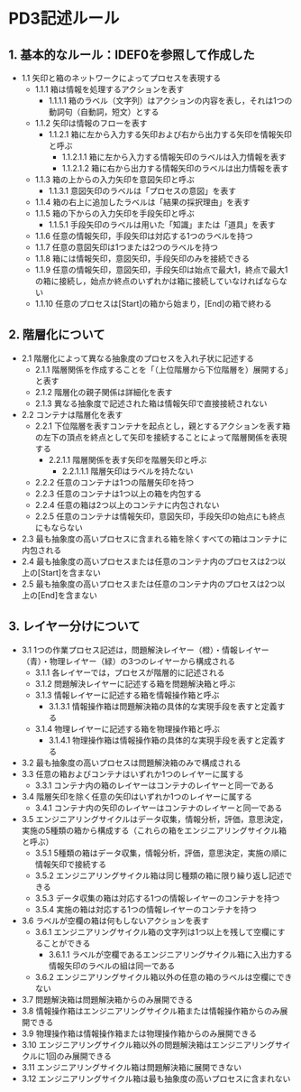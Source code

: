 ﻿# PD3記述ルール

## 1. 基本的なルール：IDEF0を参照して作成した
- 1.1 矢印と箱のネットワークによってプロセスを表現する
  - 1.1.1 箱は情報を処理するアクションを表す
    - 1.1.1.1 箱のラベル（文字列）はアクションの内容を表し，それは1つの動詞句（自動詞，短文）とする
  - 1.1.2 矢印は情報のフローを表す
    - 1.1.2.1 箱に左から入力する矢印および右から出力する矢印を情報矢印と呼ぶ
      - 1.1.2.1.1 箱に左から入力する情報矢印のラベルは入力情報を表す
      - 1.1.2.1.2 箱に右から出力する情報矢印のラベルは出力情報を表す
  - 1.1.3 箱の上からの入力矢印を意図矢印と呼ぶ
    - 1.1.3.1 意図矢印のラベルは「プロセスの意図」を表す
  - 1.1.4 箱の右上に追加したラベルは「結果の採択理由」を表す
  - 1.1.5 箱の下からの入力矢印を手段矢印と呼ぶ
    - 1.1.5.1 手段矢印のラベルは用いた「知識」または「道具」を表す
  - 1.1.6 任意の情報矢印，手段矢印は対応する1つのラベルを持つ
  - 1.1.7 任意の意図矢印は1つまたは2つのラベルを持つ
  - 1.1.8 箱には情報矢印，意図矢印，手段矢印のみを接続できる
  - 1.1.9 任意の情報矢印，意図矢印，手段矢印は始点で最大1，終点で最大1の箱に接続し，始点か終点のいずれかは箱に接続していなければならない
  - 1.1.10 任意のプロセスは[Start]の箱から始まり，[End]の箱で終わる

## 2. 階層化について
- 2.1 階層化によって異なる抽象度のプロセスを入れ子状に記述する
  - 2.1.1 階層関係を作成することを「（上位階層から下位階層を）展開する」と表す
  - 2.1.2 階層化の親子関係は詳細化を表す
  - 2.1.3 異なる抽象度で記述された箱は情報矢印で直接接続されない
- 2.2 コンテナは階層化を表す
  - 2.2.1 下位階層を表すコンテナを起点とし，親とするアクションを表す箱の左下の頂点を終点として矢印を接続することによって階層関係を表現する
    - 2.2.1.1 階層関係を表す矢印を階層矢印と呼ぶ
      - 2.2.1.1.1 階層矢印はラベルを持たない
  - 2.2.2 任意のコンテナは1つの階層矢印を持つ
  - 2.2.3 任意のコンテナは1つ以上の箱を内包する
  - 2.2.4 任意の箱は2つ以上のコンテナに内包されない
  - 2.2.5 任意のコンテナは情報矢印，意図矢印，手段矢印の始点にも終点にもならない
- 2.3 最も抽象度の高いプロセスに含まれる箱を除くすべての箱はコンテナに内包される
- 2.4 最も抽象度の高いプロセスまたは任意のコンテナ内のプロセスは2つ以上の[Start]を含まない
- 2.5 最も抽象度の高いプロセスまたは任意のコンテナ内のプロセスは2つ以上の[End]を含まない

## 3. レイヤー分けについて
- 3.1 1つの作業プロセス記述は，問題解決レイヤー（橙）・情報レイヤー（青）・物理レイヤー（緑）の3つのレイヤーから構成される
  - 3.1.1 各レイヤーでは，プロセスが階層的に記述される
  - 3.1.2 問題解決レイヤーに記述する箱を問題解決箱と呼ぶ
  - 3.1.3 情報レイヤーに記述する箱を情報操作箱と呼ぶ
    - 3.1.3.1 情報操作箱は問題解決箱の具体的な実現手段を表すと定義する
  - 3.1.4 物理レイヤーに記述する箱を物理操作箱と呼ぶ
    - 3.1.4.1 物理操作箱は情報操作箱の具体的な実現手段を表すと定義する
- 3.2 最も抽象度の高いプロセスは問題解決箱のみで構成される
- 3.3 任意の箱およびコンテナはいずれか1つのレイヤーに属する
  - 3.3.1 コンテナ内の箱のレイヤーはコンテナのレイヤーと同一である
- 3.4 階層矢印を除く任意の矢印はいずれか1つのレイヤーに属する
  - 3.4.1 コンテナ内の矢印のレイヤーはコンテナのレイヤーと同一である
- 3.5 エンジニアリングサイクルはデータ収集，情報分析，評価，意思決定，実施の5種類の箱から構成する（これらの箱をエンジニアリングサイクル箱と呼ぶ）
  - 3.5.1 5種類の箱はデータ収集，情報分析，評価，意思決定，実施の順に情報矢印で接続する
  - 3.5.2 エンジニアリングサイクル箱は同じ種類の箱に限り繰り返し記述できる
  - 3.5.3 データ収集の箱は対応する1つの情報レイヤーのコンテナを持つ
  - 3.5.4 実施の箱は対応する1つの情報レイヤーのコンテナを持つ
- 3.6 ラベルが空欄の箱は何もしないアクションを表す
  - 3.6.1 エンジニアリングサイクル箱の文字列は1つ以上を残して空欄にすることができる
    - 3.6.1.1 ラベルが空欄であるエンジニアリングサイクル箱に入出力する情報矢印のラベルの組は同一である
  - 3.6.2 エンジニアリングサイクル箱以外の任意の箱のラベルは空欄にできない
- 3.7 問題解決箱は問題解決箱からのみ展開できる
- 3.8 情報操作箱はエンジニアリングサイクル箱または情報操作箱からのみ展開できる
- 3.9 物理操作箱は情報操作箱または物理操作箱からのみ展開できる
- 3.10 エンジニアリングサイクル箱以外の問題解決箱はエンジニアリングサイクルに1回のみ展開できる
- 3.11 エンジニアリングサイクル箱は問題解決箱に展開できない
- 3.12 エンジニアリングサイクル箱は最も抽象度の高いプロセスに含まれない
